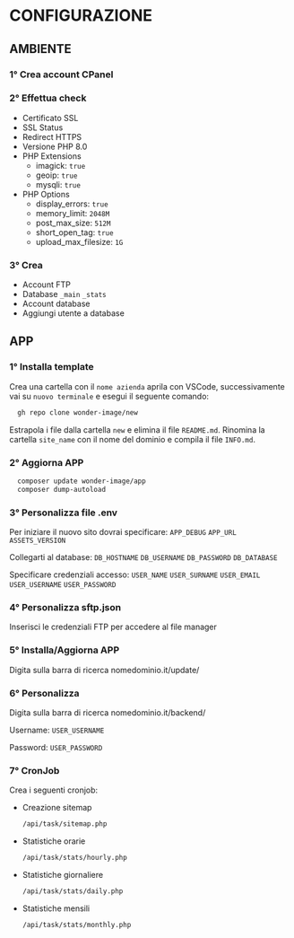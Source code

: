 # CONFIGURAZIONE



## AMBIENTE


### 1° Crea account CPanel


### 2° Effettua check
 - Certificato SSL
 - SSL Status
 - Redirect HTTPS
 - Versione PHP 8.0
 - PHP Extensions
   - imagick: `true`
   - geoip: `true`
   - mysqli: `true`
 - PHP Options
   - display_errors: `true`
   - memory_limit: `2048M`
   - post_max_size: `512M`
   - short_open_tag: `true`
   - upload_max_filesize: `1G`
 
 
### 3° Crea
 - Account FTP
 - Database `_main` `_stats`
 - Account database
 - Aggiungi utente a database



## APP


### 1° Installa template

Crea una cartella con il `nome azienda` aprila con VSCode, successivamente vai su `nuovo terminale` e esegui il seguente comando:

```bash
  gh repo clone wonder-image/new
```
Estrapola i file dalla cartella `new` e elimina il file `README.md`. Rinomina la cartella `site_name` con il nome del dominio e compila il file `INFO.md`. 


### 2° Aggiorna APP
```bash
  composer update wonder-image/app
  composer dump-autoload
```


### 3° Personalizza file .env
Per iniziare il nuovo sito dovrai specificare: `APP_DEBUG` `APP_URL` `ASSETS_VERSION` 

Collegarti al database: `DB_HOSTNAME` `DB_USERNAME` `DB_PASSWORD` `DB_DATABASE`

Specificare credenziali accesso: `USER_NAME` `USER_SURNAME` `USER_EMAIL` `USER_USERNAME` `USER_PASSWORD`


### 4° Personalizza sftp.json
Inserisci le credenziali FTP per accedere al file manager


### 5° Installa/Aggiorna APP
Digita sulla barra di ricerca nomedominio.it/update/


### 6° Personalizza
Digita sulla barra di ricerca nomedominio.it/backend/

Username: `USER_USERNAME`

Password: `USER_PASSWORD`

### 7° CronJob
Crea i seguenti cronjob:
 - Creazione sitemap
   ```bash
   /api/task/sitemap.php
   ```
 - Statistiche orarie 
   ```bash
   /api/task/stats/hourly.php
   ```
 - Statistiche giornaliere 
   ```bash
   /api/task/stats/daily.php
   ```
 - Statistiche mensili 
   ```bash
   /api/task/stats/monthly.php
   ```


